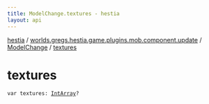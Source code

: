 ```yaml
---
title: ModelChange.textures - hestia
layout: api
---
```


<div class='api-docs-breadcrumbs'><a href="../../index.html">hestia</a> / <a href="../index.html">worlds.gregs.hestia.game.plugins.mob.component.update</a> / <a href="index.html">ModelChange</a> / <a href="./textures.html">textures</a></div>

# textures

<div class="signature"><code><span class="keyword">var </span><span class="identifier">textures</span><span class="symbol">: </span><a href="https://kotlinlang.org/api/latest/jvm/stdlib/kotlin/-int-array/index.html"><span class="identifier">IntArray</span></a><span class="symbol">?</span></code></div>
